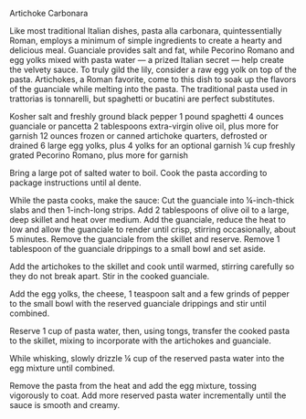 Artichoke Carbonara

Like most traditional Italian dishes, pasta alla carbonara, quintessentially Roman, employs a minimum of simple ingredients to create a hearty and delicious meal. Guanciale provides salt and fat, while Pecorino Romano and egg yolks mixed with pasta water — a prized Italian secret — help create the velvety sauce. To truly gild the lily, consider a raw egg yolk on top of the pasta. Artichokes, a Roman favorite, come to this dish to soak up the flavors of the guanciale while melting into the pasta. The traditional pasta used in trattorias is tonnarelli, but spaghetti or bucatini are perfect substitutes. 

Kosher salt and freshly ground black pepper
1 pound spaghetti
4 ounces guanciale or pancetta
2 tablespoons extra-virgin olive oil, plus more for garnish
12 ounces frozen or canned artichoke quarters, defrosted or drained
6 large egg yolks, plus 4 yolks for an optional garnish
¼ cup freshly grated Pecorino Romano, plus more for garnish

Bring a large pot of salted water to boil. Cook the pasta according to package instructions until al dente.

While the pasta cooks, make the sauce: Cut the guanciale into ¼-inch-thick slabs and then 1-inch-long strips. Add 2 tablespoons of olive oil to a large, deep skillet and heat over medium. Add the guanciale, reduce the heat to low and allow the guanciale to render until crisp, stirring occasionally, about 5 minutes. Remove the guanciale from the skillet and reserve. Remove 1 tablespoon of the guanciale drippings to a small bowl and set aside.

Add the artichokes to the skillet and cook until warmed, stirring carefully so they do not break apart. Stir in the cooked guanciale.

Add the egg yolks, the cheese, 1 teaspoon salt and a few grinds of pepper to the small bowl with the reserved guanciale drippings and stir until combined.

Reserve 1 cup of pasta water, then, using tongs, transfer the cooked pasta to the skillet, mixing to incorporate with the artichokes and guanciale.

While whisking, slowly drizzle ¼ cup of the reserved pasta water into the egg mixture until combined.

Remove the pasta from the heat and add the egg mixture, tossing vigorously to coat. Add more reserved pasta water incrementally until the sauce is smooth and creamy.
